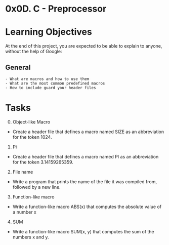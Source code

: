 # 0x0D. C - Preprocessor
# Learning Objectives
At the end of this project, you are expected to be able to explain to anyone, without the help of Google:

## General ##
    - What are macros and how to use them
    - What are the most common predefined macros
    - How to include guard your header files

# Tasks
0. Object-like Macro 
- Create a header file that defines a macro named SIZE as an abbreviation for the token 1024.

1. Pi 
- Create a header file that defines a macro named PI as an abbreviation for the token 3.14159265359.

2. File name 
- Write a program that prints the name of the file it was compiled from, followed by a new line.

3. Function-like macro 
- Write a function-like macro ABS(x) that computes the absolute value of a number x

4. SUM 
- Write a function-like macro SUM(x, y) that computes the sum of the numbers x and y.
